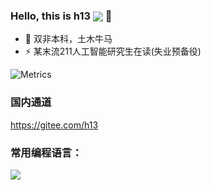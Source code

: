 ### Hello, this is h13 <img align=center src="https://visitor-badge.glitch.me/badge?page_id=h13-0"/> 👋
- 🤔 双非本科，土木牛马
- ⚡ 某末流211人工智能研究生在读(失业预备役)

![Metrics](https://metrics.lecoq.io/h13-0?template=classic&base=header%2C%20activity%2C%20community%2C%20repositories%2C%20metadata&base.indepth=false&base.hireable=false&base.skip=false&config.timezone=Asia%2FShanghai)

### 国内通道
https://gitee.com/h13

### 常用编程语言：  
<img src="https://github-readme-stats.vercel.app/api/top-langs/?username=h13-0&layout=compact">
